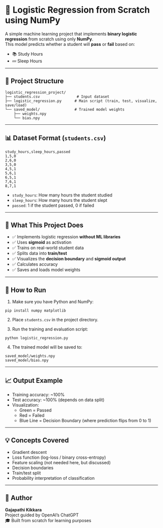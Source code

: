 # 🧠 Logistic Regression from Scratch using NumPy

A simple machine learning project that implements **binary logistic regression** from scratch using only **NumPy**.  
This model predicts whether a student will **pass** or **fail** based on:

- 📚 Study Hours  
- 💤 Sleep Hours

---

## 📁 Project Structure

```
logistic_regression_project/
├── students.csv                 # Input dataset
├── logistic_regression.py      # Main script (train, test, visualize, save/load)
└── saved_model/                # Trained model weights
    ├── weights.npy
    └── bias.npy
```

---

## 📊 Dataset Format (`students.csv`)

```
study_hours,sleep_hours,passed
1,5,0
2,6,0
3,5,0
4,5,1
5,6,1
6,5,1
7,6,1
8,7,1
```

- `study_hours`: How many hours the student studied  
- `sleep_hours`: How many hours the student slept  
- `passed`: 1 if the student passed, 0 if failed

---

## 🧪 What This Project Does

- ✅ Implements logistic regression **without ML libraries**
- ✅ Uses **sigmoid** as activation
- ✅ Trains on real-world student data
- ✅ Splits data into **train/test**
- ✅ Visualizes the **decision boundary** and **sigmoid output**
- ✅ Calculates accuracy
- ✅ Saves and loads model weights

---

## 🚀 How to Run

1. Make sure you have Python and NumPy:
```
pip install numpy matplotlib
```

2. Place `students.csv` in the project directory.

3. Run the training and evaluation script:
```
python logistic_regression.py
```

4. The trained model will be saved to:
```
saved_model/weights.npy
saved_model/bias.npy
```

---

## 📈 Output Example

- Training accuracy: ~100%
- Test accuracy: ~100% (depends on data split)
- Visualization:
  - Green = Passed
  - Red = Failed
  - Blue Line = Decision Boundary (where prediction flips from 0 to 1)

---

## 💡 Concepts Covered

- Gradient descent
- Loss function (log-loss / binary cross-entropy)
- Feature scaling (not needed here, but discussed)
- Decision boundaries
- Train/test split
- Probability interpretation of classification

---

## 📌 Author

**Gajapathi Kikkara**  
Project guided by OpenAI’s ChatGPT  
🎓 Built from scratch for learning purposes
